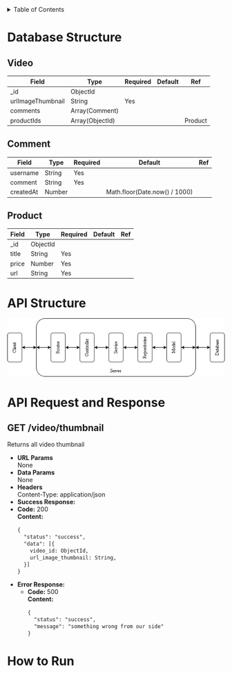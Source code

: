 <details>
  <summary>Table of Contents</summary>
  <ol>
    <li>
      <a href="#database-structure">Database Structure</a>
    </li>
    <li>
      <a href="#api-structure">API Structure</a>
    </li>
    <li>
      <a href="#api-request-and-response">API Request and Response</a>
    </li>
    <li>
      <a href="#how-to-run">How to Run</a>
    </li>
  </ol>
</details>

# Database Structure

## Video

| Field             | Type            | Required | Default | Ref     |
| ----------------- | --------------- | -------- | ------- | ------- |
| \_id              | ObjectId        |          |         |         |
| urlImageThumbnail | String          | Yes      |         |         |
| comments          | Array(Comment)  |          |         |         |
| productIds        | Array(ObjectId) |          |         | Product |

## Comment

| Field     | Type   | Required | Default                       | Ref |
| --------- | ------ | -------- | ----------------------------- | --- |
| username  | String | Yes      |                               |     |
| comment   | String | Yes      |                               |     |
| createdAt | Number |          | Math.floor(Date.now() / 1000) |     |

## Product

| Field | Type     | Required | Default | Ref |
| ----- | -------- | -------- | ------- | --- |
| \_id  | ObjectId |          |         |     |
| title | String   | Yes      |         |     |
| price | Number   | Yes      |         |     |
| url   | String   | Yes      |         |     |

# API Structure

<img src='api-structure.jpg'>

# API Request and Response

## **GET /video/thumbnail**

Returns all video thumbnail

- **URL Params**  
  None
- **Data Params**  
  None
- **Headers**  
  Content-Type: application/json
- **Success Response:**
- **Code:** 200  
  **Content:**
  ```
  {
    "status": "success",
    "data": [{
      video_id: ObjectId,
      url_image_thumbnail: String,
    }]
  }
  ```
- **Error Response:**
  - **Code:** 500  
    **Content:**
    ```
    {
      "status": "success",
      "message": "something wrong from our side"
    }
    ```

# How to Run
